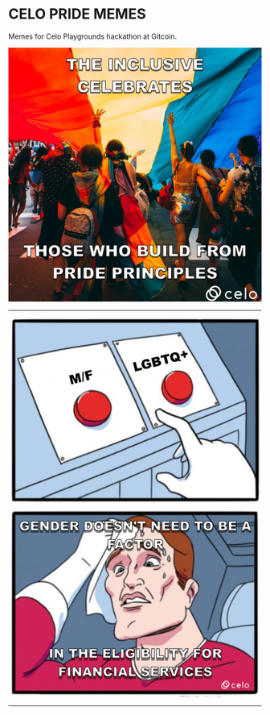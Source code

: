 # CELO PRIDE MEMES


Memes for Celo Playgrounds hackathon at Gitcoin.


![](isabelgeek-meme-1.png)

---

![](isabelgeek-meme-2.png)

---
